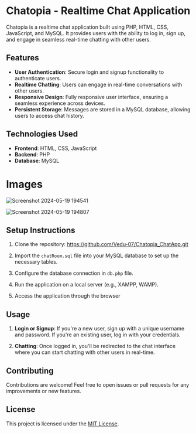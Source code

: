 # Chatopia - Realtime Chat Application

Chatopia is a realtime chat application built using PHP, HTML, CSS, JavaScript, and MySQL. It provides users with the ability to log in, sign up, and engage in seamless real-time chatting with other users.

## Features

- **User Authentication**: Secure login and signup functionality to authenticate users.
- **Realtime Chatting**: Users can engage in real-time conversations with other users.
- **Responsive Design**: Fully responsive user interface, ensuring a seamless experience across devices.
- **Persistent Storage**: Messages are stored in a MySQL database, allowing users to access chat history.

## Technologies Used

- **Frontend**: HTML, CSS, JavaScript
- **Backend**: PHP
- **Database**: MySQL

# Images 


![Screenshot 2024-05-19 194541](https://github.com/Vedu-07/Chatopia_ChatApp/assets/157512470/c6d8f4c9-6287-4a47-a52d-9b7a0cbe2693)


![Screenshot 2024-05-19 194807](https://github.com/Vedu-07/Chatopia_ChatApp/assets/157512470/446e76f7-9e53-4b8e-a9b9-5f0150930d8c)


## Setup Instructions

1. Clone the repository: https://github.com/Vedu-07/Chatopia_ChatApp.git

2. Import the `chatRoom.sql` file into your MySQL database to set up the necessary tables.

3. Configure the database connection in `db.php` file.

4. Run the application on a local server (e.g., XAMPP, WAMP).

5. Access the application through the browser


## Usage

1. **Login or Signup**: If you're a new user, sign up with a unique username and password. If you're an existing user, log in with your credentials.

2. **Chatting**: Once logged in, you'll be redirected to the chat interface where you can start chatting with other users in real-time.

## Contributing

Contributions are welcome! Feel free to open issues or pull requests for any improvements or new features.

## License

This project is licensed under the [MIT License](LICENSE).


